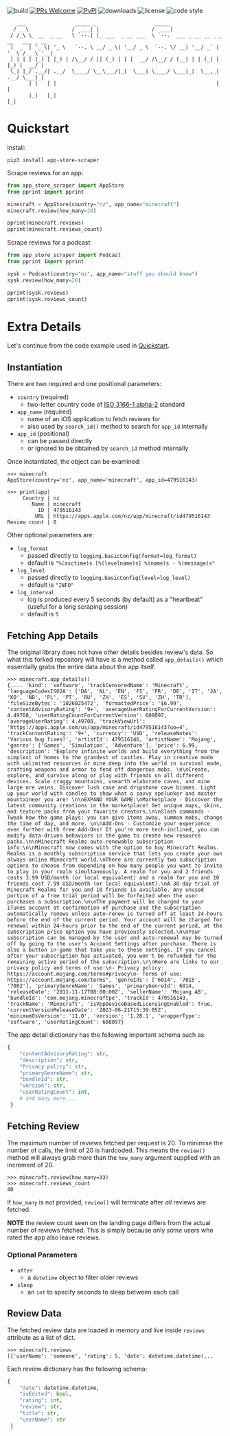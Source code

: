 ![build](https://img.shields.io/github/workflow/status/cowboy-bebug/app-store-scraper/Build)
[![PRs Welcome](https://img.shields.io/badge/PRs-welcome-brightgreen.svg)](https://github.com/cowboy-bebug/app-store-scraper/pulls)
[![PyPI](https://img.shields.io/pypi/v/app-store-scraper)](https://pypi.org/project/app-store-scraper/)
![downloads](https://img.shields.io/pypi/dm/app-store-scraper)
![license](https://img.shields.io/pypi/l/app-store-scraper)
![code style](https://img.shields.io/badge/code%20style-black-black)

```
   ___                _____ _                   _____
  / _ \              /  ___| |                 /  ___|
 / /_\ \_ __  _ __   \ `--.| |_ ___  _ __ ___  \ `--.  ___ _ __ __ _ _ __   ___ _ __
 |  _  | '_ \| '_ \   `--. \ __/ _ \| '__/ _ \  `--. \/ __| '__/ _` | '_ \ / _ \ '__|
 | | | | |_) | |_) | /\__/ / || (_) | | |  __/ /\__/ / (__| | | (_| | |_) |  __/ |
 \_| |_/ .__/| .__/  \____/ \__\___/|_|  \___| \____/ \___|_|  \__,_| .__/ \___|_|
       | |   | |                                                    | |
       |_|   |_|                                                    |_|
```

# Quickstart

Install:
```console
pip3 install app-store-scraper
```

Scrape reviews for an app:
```python
from app_store_scraper import AppStore
from pprint import pprint

minecraft = AppStore(country="nz", app_name="minecraft")
minecraft.review(how_many=20)

pprint(minecraft.reviews)
pprint(minecraft.reviews_count)
```

Scrape reviews for a podcast:
```python
from app_store_scraper import Podcast
from pprint import pprint

sysk = Podcast(country="nz", app_name="stuff you should know")
sysk.review(how_many=20)

pprint(sysk.reviews)
pprint(sysk.reviews_count)
```

# Extra Details

Let's continue from the code example used in [Quickstart](#quickstart).


## Instantiation

There are two required and one positional parameters:

- `country` (required)
  - two-letter country code of [ISO 3166-1 alpha-2](https://en.wikipedia.org/wiki/ISO_3166-1_alpha-2) standard
- `app_name` (required)
  - name of an iOS application to fetch reviews for
  - also used by `search_id()` method to search for `app_id` internally
- `app_id` (positional)
  - can be passed directly
  - or ignored to be obtained by `search_id` method internally

Once instantiated, the object can be examined:
```pycon
>>> minecraft
AppStore(country='nz', app_name='minecraft', app_id=479516143)
```
```pycon
>>> print(app)
     Country | nz
        Name | minecraft
          ID | 479516143
         URL | https://apps.apple.com/nz/app/minecraft/id479516143
Review count | 0
```

Other optional parameters are:

- `log_format`
  - passed directly to `logging.basicConfig(format=log_format)`
  - default is `"%(asctime)s [%(levelname)s] %(name)s - %(message)s"`
- `log_level`
  - passed directly to `logging.basicConfig(level=log_level)`
  - default is `"INFO"`
- `log_interval`
  - log is produced every 5 seconds (by default) as a "heartbeat" (useful for a long scraping session)
  - default is `5`


## Fetching App Details

The original library does not have other details besides review's data. So what this forked repository will have is a method called `app_details()` which essentially grabs the entire data about the app itself.

```pycon
>>> minecraft.app_details()
{.... 'kind': 'software', 'trackCensoredName': 'Minecraft', 'languageCodesISO2A': ['DA', 'NL', 'EN', 'FI', 'FR', 'DE', 'IT', 'JA', 'KO', 'NB', 'PL', 'PT', 'RU', 'ZH', 'ES', 'SV', 'ZH', 'TR'], 'fileSizeBytes': '1026025472', 'formattedPrice': '$6.99', 'contentAdvisoryRating': '9+', 'averageUserRatingForCurrentVersion': 4.49708, 'userRatingCountForCurrentVersion': 608097, 'averageUserRating': 4.49708, 'trackViewUrl': 'https://apps.apple.com/us/app/minecraft/id479516143?uo=4', 'trackContentRating': '9+', 'currency': 'USD', 'releaseNotes': 'Various bug fixes!', 'artistId': 479516146, 'artistName': 'Mojang', 'genres': ['Games', 'Simulation', 'Adventure'], 'price': 6.99, 'description': "Explore infinite worlds and build everything from the simplest of homes to the grandest of castles. Play in creative mode with unlimited resources or mine deep into the world in survival mode, crafting weapons and armor to fend off dangerous mobs. \n\nCreate, explore, and survive along or play with friends on all different devices. Scale craggy mountains, unearth elaborate caves, and mine large ore veins. Discover lush cave and dripstone cave biomes. Light up your world with candles to show what a savvy spelunker and master mountaineer you are! \n\nEXPAND YOUR GAME:\nMarketplace - Discover the latest community creations in the marketplace! Get unique maps, skins, and texture packs from your favorite creators.\n\nSlash commands - Tweak how the game plays: you can give items away, summon mobs, change the time of day, and more. \n\nAdd-Ons - Customize your experience even further with free Add-Ons! If you're more tech-inclined, you can modify data-driven behaviors in the game to create new resource packs.\n\nMinecraft Realms auto-renewable subscription info:\n\nMinecraft now comes with the option to buy Minecraft Realms. Realms is a monthly subscription service that lets you create your own always-online Minecraft world.\nThere are currently two subscription options to choose from depending on how many people you want to invite to play in your realm simultaneously. A realm for you and 2 friends costs 3.99 USD/month (or local equivalent) and a realm for you and 10 friends cost 7.99 USD/month (or local equivalent).\nA 30-day trial of Minecraft Realms for you and 10 friends is available. Any unused portion of a free trial period will be forfeited when the user purchases a subscription.\n\nThe payment will be charged to your iTunes account at confirmation of purchase and the subscription automatically renews unless auto-renew is turned off at least 24-hours before the end of the current period. Your account will be charged for renewal within 24-hours prior to the end of the current period, at the subscription price option you have previously selected.\n\nYour subscription can be managed by the user and auto-renewal may be turned off by going to the user's Account Settings after purchase. There is also a button in-game that take you to these settings. If you cancel after your subscription has activated, you won't be refunded for the remaining active period of the subscription.\n\nHere are links to our privacy policy and terms of use:\n- Privacy policy: https://account.mojang.com/terms#privacy\n- Terms of use: https://account.mojang.com/terms", 'genreIds': ['6014', '7015', '7002'], 'primaryGenreName': 'Games', 'primaryGenreId': 6014, 'releaseDate': '2011-11-17T08:00:00Z', 'sellerName': 'Mojang AB', 'bundleId': 'com.mojang.minecraftpe', 'trackId': 479516143, 'trackName': 'Minecraft', 'isVppDeviceBasedLicensingEnabled': True, 'currentVersionReleaseDate': '2023-06-21T15:39:05Z', 'minimumOsVersion': '11.0', 'version': '1.20.1', 'wrapperType': 'software', 'userRatingCount': 608097}
```

The app detail dictionary has the following important schema such as:
```python
{
    "contentAdvisoryRating": str,
    "description": str,
    "Privacy policy": str,
    "primaryGenreName": str,
    "bundleId": str,
    "version": str,
    "userRatingCount": int,
    # and many more....
 }
```

## Fetching Review

The maximum number of reviews fetched per request is 20. To minimise the number of calls, the limit of 20 is hardcoded. This means the `review()` method will always grab more than the `how_many` argument supplied with an increment of 20.

```pycon
>>> minecraft.review(how_many=33)
>>> minecraft.reviews_count
40
```

If `how_many` is not provided, `review()` will terminate after *all* reviews are fetched.

**NOTE** the review count seen on the landing page differs from the actual number of reviews fetched. This is simply because only *some* users who rated the app also leave reviews.

### Optional Parameters

- `after`
  - a `datetime` object to filter older reviews
- `sleep`
  - an `int` to specify seconds to sleep between each call

## Review Data

The fetched review data are loaded in memory and live inside `reviews` attribute as a list of dict.
```pycon
>>> minecraft.reviews
[{'userName': 'someone', 'rating': 5, 'date': datetime.datetime(...
```

Each review dictionary has the following schema:
```python
{
    "date": datetime.datetime,
    "isEdited": bool,
    "rating": int,
    "review": str,
    "title": str,
    "userName": str
 }
```
